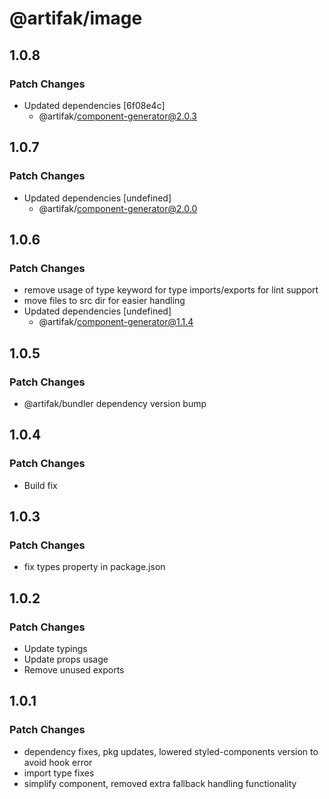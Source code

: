 # @artifak/image

## 1.0.8

### Patch Changes

- Updated dependencies [6f08e4c]
  - @artifak/component-generator@2.0.3

## 1.0.7

### Patch Changes

- Updated dependencies [undefined]
  - @artifak/component-generator@2.0.0

## 1.0.6

### Patch Changes

- remove usage of type keyword for type imports/exports for lint support
- move files to src dir for easier handling
- Updated dependencies [undefined]
  - @artifak/component-generator@1.1.4

## 1.0.5

### Patch Changes

- @artifak/bundler dependency version bump

## 1.0.4

### Patch Changes

- Build fix

## 1.0.3

### Patch Changes

- fix types property in package.json

## 1.0.2

### Patch Changes

- Update typings
- Update props usage
- Remove unused exports

## 1.0.1

### Patch Changes

- dependency fixes, pkg updates, lowered styled-components version to avoid hook error
- import type fixes
- simplify component, removed extra fallback handling functionality
